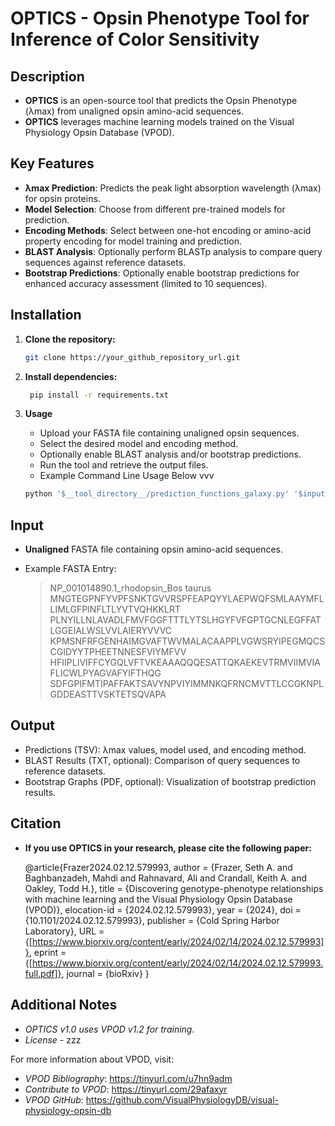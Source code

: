 # OPTICS - Opsin Phenotype Tool for Inference of Color Sensitivity 

## Description

- **OPTICS** is an open-source tool that predicts the Opsin Phenotype (λmax) from unaligned opsin amino-acid sequences. 
- **OPTICS** leverages machine learning models trained on the Visual Physiology Opsin Database (VPOD).

## Key Features

- **λmax Prediction**: Predicts the peak light absorption wavelength (λmax) for opsin proteins.
- **Model Selection**: Choose from different pre-trained models for prediction.
- **Encoding Methods**: Select between one-hot encoding or amino-acid property encoding for model training and prediction.
- **BLAST Analysis**: Optionally perform BLASTp analysis to compare query sequences against reference datasets.
- **Bootstrap Predictions**: Optionally enable bootstrap predictions for enhanced accuracy assessment (limited to 10 sequences).

## Installation

1. **Clone the repository:**
   ```bash
   git clone https://your_github_repository_url.git

2. **Install dependencies:**
   ```bash
    pip install -r requirements.txt 

3. **Usage**

    - Upload your FASTA file containing unaligned opsin sequences.
    - Select the desired model and encoding method.
    - Optionally enable BLAST analysis and/or bootstrap predictions.
    - Run the tool and retrieve the output files.
    - Example Command Line Usage Below vvv

    ```bash
    python '$__tool_directory__/prediction_functions_galaxy.py' '$input' '$output' '$blast_report' '$boot_strap_file' -m '$model' -b '$blast_checkbox' -r '$ref_sequence' -f '$ref_seq_file' -s '$boot_strap' -e '$encode_method' 

## Input

- **Unaligned** FASTA file containing opsin amino-acid sequences.
- Example FASTA Entry:

    >NP_001014890.1_rhodopsin_Bos taurus 
    MNGTEGPNFYVPFSNKTGVVRSPFEAPQYYLAEPWQFSMLAAYMFLLIMLGFPINFLTLYVTVQHKKLRT 
    PLNYILLNLAVADLFMVFGGFTTTLYTSLHGYFVFGPTGCNLEGFFATLGGEIALWSLVVLAIERYVVVC 
    KPMSNFRFGENHAIMGVAFTWVMALACAAPPLVGWSRYIPEGMQCSCGIDYYTPHEETNNESFVIYMFVV 
    HFIIPLIVIFFCYGQLVFTVKEAAAQQQESATTQKAEKEVTRMVIIMVIAFLICWLPYAGVAFYIFTHQG 
    SDFGPIFMTIPAFFAKTSAVYNPVIYIMMNKQFRNCMVTTLCCGKNPLGDDEASTTVSKTETSQVAPA   
 
## Output

- Predictions (TSV): λmax values, model used, and encoding method.
- BLAST Results (TXT, optional): Comparison of query sequences to reference datasets.
- Bootstrap Graphs (PDF, optional): Visualization of bootstrap prediction results.
    
## Citation

- **If you use OPTICS in your research, please cite the following paper:**

    @article{Frazer2024.02.12.579993,
    author = {Frazer, Seth A. and Baghbanzadeh, Mahdi and Rahnavard, Ali and Crandall, Keith A. and Oakley, Todd H.},
    title = {Discovering genotype-phenotype relationships with machine learning and the Visual Physiology Opsin Database (VPOD)},
    elocation-id = {2024.02.12.579993},
    year = {2024},
    doi = {10.1101/2024.02.12.579993},
    publisher = {Cold Spring Harbor Laboratory},
    URL = {[https://www.biorxiv.org/content/early/2024/02/14/2024.02.12.579993]},
    eprint = {[https://www.biorxiv.org/content/early/2024/02/14/2024.02.12.579993.full.pdf]},
    journal = {bioRxiv}
    }

## Additional Notes

- *OPTICS v1.0 uses VPOD v1.2 for training.*
- *License* - zzz

For more information about VPOD, visit:
- *VPOD Bibliography*: https://tinyurl.com/u7hn9adm
- *Contribute to VPOD*: https://tinyurl.com/29afaxyr
- *VPOD GitHub*: https://github.com/VisualPhysiologyDB/visual-physiology-opsin-db